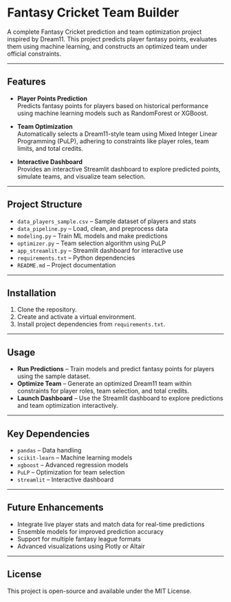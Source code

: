 # Fantasy Cricket Team Builder

A complete Fantasy Cricket prediction and team optimization project inspired by Dream11. This project predicts player fantasy points, evaluates them using machine learning, and constructs an optimized team under official constraints.

---

## **Features**

- **Player Points Prediction**  
  Predicts fantasy points for players based on historical performance using machine learning models such as RandomForest or XGBoost.

- **Team Optimization**  
  Automatically selects a Dream11-style team using Mixed Integer Linear Programming (PuLP), adhering to constraints like player roles, team limits, and total credits.

- **Interactive Dashboard**  
  Provides an interactive Streamlit dashboard to explore predicted points, simulate teams, and visualize team selection.

---

## **Project Structure**

- `data_players_sample.csv` – Sample dataset of players and stats  
- `data_pipeline.py` – Load, clean, and preprocess data  
- `modeling.py` – Train ML models and make predictions  
- `optimizer.py` – Team selection algorithm using PuLP  
- `app_streamlit.py` – Streamlit dashboard for interactive use  
- `requirements.txt` – Python dependencies  
- `README.md` – Project documentation  

---

## **Installation**

1. Clone the repository.  
2. Create and activate a virtual environment.  
3. Install project dependencies from `requirements.txt`.  

---

## **Usage**

- **Run Predictions** – Train models and predict fantasy points for players using the sample dataset.  
- **Optimize Team** – Generate an optimized Dream11 team within constraints for player roles, team selection, and total credits.  
- **Launch Dashboard** – Use the Streamlit dashboard to explore predictions and team optimization interactively.

---

## **Key Dependencies**

- `pandas` – Data handling  
- `scikit-learn` – Machine learning models  
- `xgboost` – Advanced regression models  
- `PuLP` – Optimization for team selection  
- `streamlit` – Interactive dashboard  

---

## **Future Enhancements**

- Integrate live player stats and match data for real-time predictions  
- Ensemble models for improved prediction accuracy  
- Support for multiple fantasy league formats  
- Advanced visualizations using Plotly or Altair  

---

## **License**

This project is open-source and available under the MIT License.
